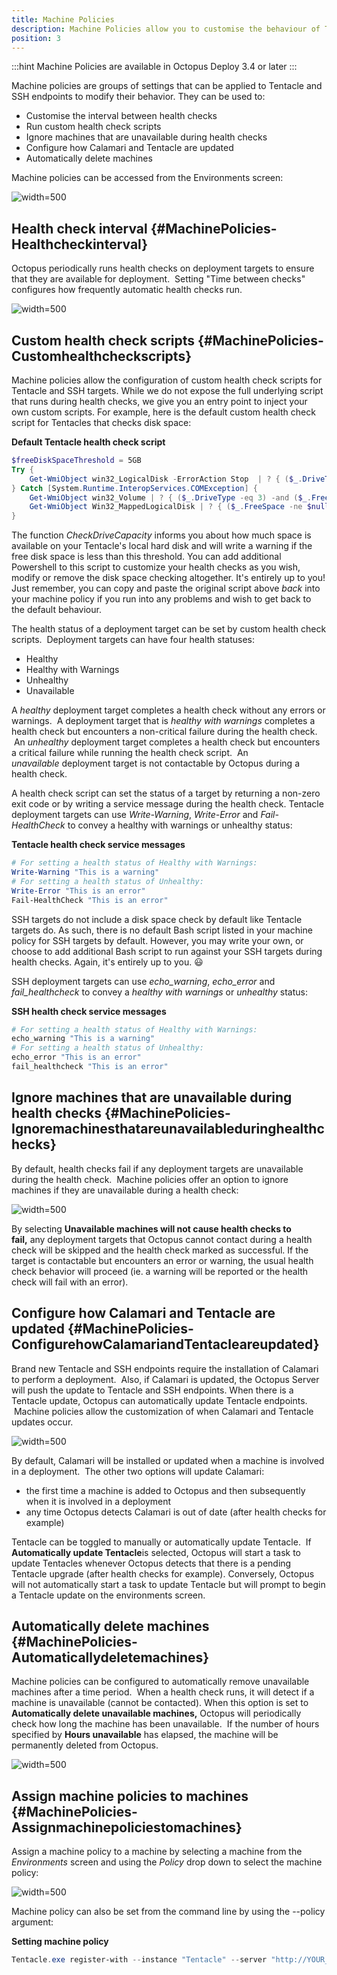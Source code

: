 ```yaml
---
title: Machine Policies
description: Machine Policies allow you to customise the behaviour of Tentacle and SSH endpoints like health check settings, machine connectivity, updates and more.
position: 3
---
```


:::hint
Machine Policies are available in Octopus Deploy 3.4 or later
:::

Machine policies are groups of settings that can be applied to Tentacle and SSH endpoints to modify their behavior. They can be used to:

- Customise the interval between health checks
- Run custom health check scripts
- Ignore machines that are unavailable during health checks
- Configure how Calamari and Tentacle are updated
- Automatically delete machines

Machine policies can be accessed from the Environments screen:

![](/docs/images/5669423/5865583.png "width=500")

## Health check interval {#MachinePolicies-Healthcheckinterval}

Octopus periodically runs health checks on deployment targets to ensure that they are available for deployment.  Setting "Time between checks" configures how frequently automatic health checks run.

![](/docs/images/5669423/5865585.png "width=500")

## Custom health check scripts {#MachinePolicies-Customhealthcheckscripts}

Machine policies allow the configuration of custom health check scripts for Tentacle and SSH targets. While we do not expose the full underlying script that runs during health checks, we give you an entry point to inject your own custom scripts. For example, here is the default custom health check script for Tentacles that checks disk space:

**Default Tentacle health check script**

```powershell
$freeDiskSpaceThreshold = 5GB
Try {
	Get-WmiObject win32_LogicalDisk -ErrorAction Stop  | ? { ($_.DriveType -eq 3) -and ($_.FreeSpace -ne $null)} |  % { CheckDriveCapacity @{Name =$_.DeviceId; FreeSpace=$_.FreeSpace} }
} Catch [System.Runtime.InteropServices.COMException] {
	Get-WmiObject win32_Volume | ? { ($_.DriveType -eq 3) -and ($_.FreeSpace -ne $null) -and ($_.DriveLetter -ne $null)} | % { CheckDriveCapacity @{Name =$_.DriveLetter; FreeSpace=$_.FreeSpace} }
	Get-WmiObject Win32_MappedLogicalDisk | ? { ($_.FreeSpace -ne $null) -and ($_.DeviceId -ne $null)} | % { CheckDriveCapacity @{Name =$_.DeviceId; FreeSpace=$_.FreeSpace} }	
}
```

The function *CheckDriveCapacity* informs you about how much space is available on your Tentacle's local hard disk and will write a warning if the free disk space is less than this threshold. You can add additional Powershell to this script to customize your health checks as you wish, modify or remove the disk space checking altogether. It's entirely up to you! Just remember, you can copy and paste the original script above *back* into your machine policy if you run into any problems and wish to get back to the default behaviour.

The health status of a deployment target can be set by custom health check scripts.  Deployment targets can have four health statuses:

- Healthy
- Healthy with Warnings
- Unhealthy
- Unavailable

A *healthy* deployment target completes a health check without any errors or warnings.  A deployment target that is *healthy with warnings* completes a health check but encounters a non-critical failure during the health check.  An *unhealthy* deployment target completes a health check but encounters a critical failure while running the health check script.  An *unavailable* deployment target is not contactable by Octopus during a health check.

A health check script can set the status of a target by returning a non-zero exit code or by writing a service message during the health check. Tentacle deployment targets can use *Write-Warning*, *Write-Error* and *Fail-HealthCheck* to convey a healthy with warnings or unhealthy status:

**Tentacle health check service messages**

```powershell
# For setting a health status of Healthy with Warnings:
Write-Warning "This is a warning"
# For setting a health status of Unhealthy:
Write-Error "This is an error"
Fail-HealthCheck "This is an error"
```

SSH targets do not include a disk space check by default like Tentacle targets do. As such, there is no default Bash script listed in your machine policy for SSH targets by default. However, you may write your own, or choose to add additional Bash script to run against your SSH targets during health checks. Again, it's entirely up to you. :smiley:

SSH deployment targets can use *echo\_warning*, *echo\_error* and *fail\_healthcheck* to convey a *healthy with warnings* or *unhealthy* status:

**SSH health check service messages**

```bash
# For setting a health status of Healthy with Warnings:
echo_warning "This is a warning"
# For setting a health status of Unhealthy:
echo_error "This is an error"
fail_healthcheck "This is an error"
```

## Ignore machines that are unavailable during health checks {#MachinePolicies-Ignoremachinesthatareunavailableduringhealthchecks}

By default, health checks fail if any deployment targets are unavailable during the health check.  Machine policies offer an option to ignore machines if they are unavailable during a health check:

![](/docs/images/5669423/5865592.png "width=500")

By selecting **Unavailable machines will not cause health checks to fail,** any deployment targets that Octopus cannot contact during a health check will be skipped and the health check marked as successful. If the target is contactable but encounters an error or warning, the usual health check behavior will proceed (ie. a warning will be reported or the health check will fail with an error).

## Configure how Calamari and Tentacle are updated {#MachinePolicies-ConfigurehowCalamariandTentacleareupdated}

Brand new Tentacle and SSH endpoints require the installation of Calamari to perform a deployment.  Also, if Calamari is updated, the Octopus Server will push the update to Tentacle and SSH endpoints. When there is a Tentacle update, Octopus can automatically update Tentacle endpoints.  Machine policies allow the customization of when Calamari and Tentacle updates occur.

![](/docs/images/5669423/5865594.png "width=500")

By default, Calamari will be installed or updated when a machine is involved in a deployment.  The other two options will update Calamari:

- the first time a machine is added to Octopus and then subsequently when it is involved in a deployment
- any time Octopus detects Calamari is out of date (after health checks for example)

Tentacle can be toggled to manually or automatically update Tentacle.  If **Automatically update Tentacle**is selected, Octopus will start a task to update Tentacles whenever Octopus detects that there is a pending Tentacle upgrade (after health checks for example). Conversely, Octopus will not automatically start a task to update Tentacle but will prompt to begin a Tentacle update on the environments screen.

## Automatically delete machines {#MachinePolicies-Automaticallydeletemachines}

Machine policies can be configured to automatically remove unavailable machines after a time period.  When a health check runs, it will detect if a machine is unavailable (cannot be contacted). When this option is set to **Automatically delete unavailable machines,** Octopus will periodically check how long the machine has been unavailable.  If the number of hours specified by **Hours unavailable** has elapsed, the machine will be permanently deleted from Octopus.

![](/docs/images/5669423/5865595.png "width=500")

## Assign machine policies to machines {#MachinePolicies-Assignmachinepoliciestomachines}

Assign a machine policy to a machine by selecting a machine from the *Environments* screen and using the *Policy* drop down to select the machine policy:

![](/docs/images/5669423/5865599.png "width=500")

Machine policy can also be set from the command line by using the --policy argument:

**Setting machine policy**

```powershell
Tentacle.exe register-with --instance "Tentacle" --server "http://YOUR_OCTOPUS" --apiKey="API-YOUR_API_KEY" --role "web-server" --environment "Staging" --comms-style TentaclePassive --policy "Transient machines"
```
